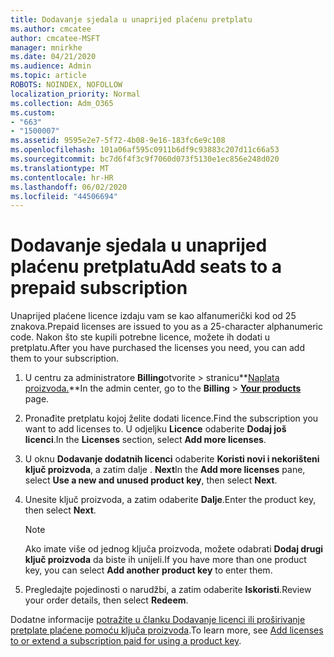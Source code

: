 ```yaml
---
title: Dodavanje sjedala u unaprijed plaćenu pretplatu
ms.author: cmcatee
author: cmcatee-MSFT
manager: mnirkhe
ms.date: 04/21/2020
ms.audience: Admin
ms.topic: article
ROBOTS: NOINDEX, NOFOLLOW
localization_priority: Normal
ms.collection: Adm_O365
ms.custom:
- "663"
- "1500007"
ms.assetid: 9595e2e7-5f72-4b08-9e16-183fc6e9c108
ms.openlocfilehash: 101a06af595c0911b6df9c93883c207d11c66a53
ms.sourcegitcommit: bc7d6f4f3c9f7060d073f5130e1ec856e248d020
ms.translationtype: MT
ms.contentlocale: hr-HR
ms.lasthandoff: 06/02/2020
ms.locfileid: "44506694"
---
```

# <a name="add-seats-to-a-prepaid-subscription"></a><span data-ttu-id="45f65-102">Dodavanje sjedala u unaprijed plaćenu pretplatu</span><span class="sxs-lookup"><span data-stu-id="45f65-102">Add seats to a prepaid subscription</span></span>

<span data-ttu-id="45f65-103">Unaprijed plaćene licence izdaju vam se kao alfanumerički kod od 25 znakova.</span><span class="sxs-lookup"><span data-stu-id="45f65-103">Prepaid licenses are issued to you as a 25-character alphanumeric code.</span></span> <span data-ttu-id="45f65-104">Nakon što ste kupili potrebne licence, možete ih dodati u pretplatu.</span><span class="sxs-lookup"><span data-stu-id="45f65-104">After you have purchased the licenses you need, you can add them to your subscription.</span></span> 

1. <span data-ttu-id="45f65-105">U centru za administratore **Billing**otvorite  >  stranicu**[Naplata proizvoda.](https://go.microsoft.com/fwlink/p/?linkid=842054)**</span><span class="sxs-lookup"><span data-stu-id="45f65-105">In the admin center, go to the **Billing** > **[Your products](https://go.microsoft.com/fwlink/p/?linkid=842054)** page.</span></span>

2. <span data-ttu-id="45f65-106">Pronađite pretplatu kojoj želite dodati licence.</span><span class="sxs-lookup"><span data-stu-id="45f65-106">Find the subscription you want to add licenses to.</span></span> <span data-ttu-id="45f65-107">U odjeljku **Licence** odaberite **Dodaj još licenci**.</span><span class="sxs-lookup"><span data-stu-id="45f65-107">In the **Licenses** section, select **Add more licenses**.</span></span>

3. <span data-ttu-id="45f65-108">U oknu **Dodavanje dodatnih licenci** odaberite **Koristi novi i nekorišteni ključ proizvoda**, a zatim dalje . **Next**</span><span class="sxs-lookup"><span data-stu-id="45f65-108">In the **Add more licenses** pane, select **Use a new and unused product key**, then select **Next**.</span></span>

4. <span data-ttu-id="45f65-109">Unesite ključ proizvoda, a zatim odaberite **Dalje**.</span><span class="sxs-lookup"><span data-stu-id="45f65-109">Enter the product key, then select **Next**.</span></span>

    > [!NOTE]
    > <span data-ttu-id="45f65-110">Ako imate više od jednog ključa proizvoda, možete odabrati **Dodaj drugi ključ proizvoda** da biste ih unijeli.</span><span class="sxs-lookup"><span data-stu-id="45f65-110">If you have more than one product key, you can select **Add another product key** to enter them.</span></span>

5. <span data-ttu-id="45f65-111">Pregledajte pojedinosti o narudžbi, a zatim odaberite **Iskoristi**.</span><span class="sxs-lookup"><span data-stu-id="45f65-111">Review your order details, then select **Redeem**.</span></span>

<span data-ttu-id="45f65-112">Dodatne informacije [potražite u članku Dodavanje licenci ili proširivanje pretplate plaćene pomoću ključa proizvoda](https://docs.microsoft.com/microsoft-365/commerce/licenses/add-licenses-using-product-key).</span><span class="sxs-lookup"><span data-stu-id="45f65-112">To learn more, see [Add licenses to or extend a subscription paid for using a product key](https://docs.microsoft.com/microsoft-365/commerce/licenses/add-licenses-using-product-key).</span></span>